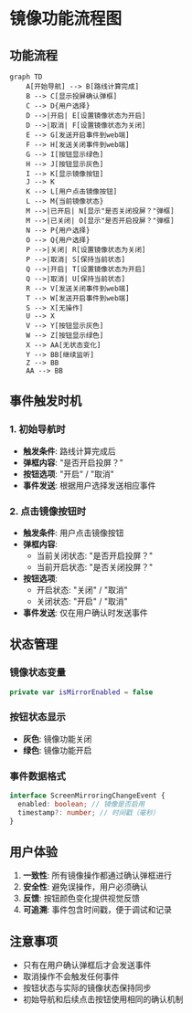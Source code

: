 # 镜像功能流程图

## 功能流程

```mermaid
graph TD
    A[开始导航] --> B[路线计算完成]
    B --> C[显示投屏确认弹框]
    C --> D{用户选择}
    D -->|开启| E[设置镜像状态为开启]
    D -->|取消| F[设置镜像状态为关闭]
    E --> G[发送开启事件到web端]
    F --> H[发送关闭事件到web端]
    G --> I[按钮显示绿色]
    H --> J[按钮显示灰色]
    I --> K[显示镜像按钮]
    J --> K
    K --> L[用户点击镜像按钮]
    L --> M{当前镜像状态}
    M -->|已开启| N[显示"是否关闭投屏？"弹框]
    M -->|已关闭| O[显示"是否开启投屏？"弹框]
    N --> P{用户选择}
    O --> Q{用户选择}
    P -->|关闭| R[设置镜像状态为关闭]
    P -->|取消| S[保持当前状态]
    Q -->|开启| T[设置镜像状态为开启]
    Q -->|取消| U[保持当前状态]
    R --> V[发送关闭事件到web端]
    T --> W[发送开启事件到web端]
    S --> X[无操作]
    U --> X
    V --> Y[按钮显示灰色]
    W --> Z[按钮显示绿色]
    X --> AA[无状态变化]
    Y --> BB[继续监听]
    Z --> BB
    AA --> BB
```

## 事件触发时机

### 1. 初始导航时

- **触发条件**: 路线计算完成后
- **弹框内容**: "是否开启投屏？"
- **按钮选项**: "开启" / "取消"
- **事件发送**: 根据用户选择发送相应事件

### 2. 点击镜像按钮时

- **触发条件**: 用户点击镜像按钮
- **弹框内容**:
  - 当前关闭状态: "是否开启投屏？"
  - 当前开启状态: "是否关闭投屏？"
- **按钮选项**:
  - 开启状态: "关闭" / "取消"
  - 关闭状态: "开启" / "取消"
- **事件发送**: 仅在用户确认时发送事件

## 状态管理

### 镜像状态变量

```kotlin
private var isMirrorEnabled = false
```

### 按钮状态显示

- **灰色**: 镜像功能关闭
- **绿色**: 镜像功能开启

### 事件数据格式

```typescript
interface ScreenMirroringChangeEvent {
  enabled: boolean; // 镜像是否启用
  timestamp?: number; // 时间戳（毫秒）
}
```

## 用户体验

1. **一致性**: 所有镜像操作都通过确认弹框进行
2. **安全性**: 避免误操作，用户必须确认
3. **反馈**: 按钮颜色变化提供视觉反馈
4. **可追溯**: 事件包含时间戳，便于调试和记录

## 注意事项

- 只有在用户确认弹框后才会发送事件
- 取消操作不会触发任何事件
- 按钮状态与实际的镜像状态保持同步
- 初始导航和后续点击按钮使用相同的确认机制
